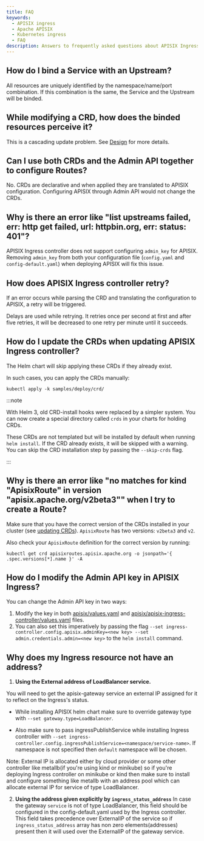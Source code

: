 ```yaml
---
title: FAQ
keywords:
  - APISIX ingress
  - Apache APISIX
  - Kubernetes ingress
  - FAQ
description: Answers to frequently asked questions about APISIX Ingress.
---
```

<!--
#
# Licensed to the Apache Software Foundation (ASF) under one or more
# contributor license agreements.  See the NOTICE file distributed with
# this work for additional information regarding copyright ownership.
# The ASF licenses this file to You under the Apache License, Version 2.0
# (the "License"); you may not use this file except in compliance with
# the License.  You may obtain a copy of the License at
#
#     http://www.apache.org/licenses/LICENSE-2.0
#
# Unless required by applicable law or agreed to in writing, software
# distributed under the License is distributed on an "AS IS" BASIS,
# WITHOUT WARRANTIES OR CONDITIONS OF ANY KIND, either express or implied.
# See the License for the specific language governing permissions and
# limitations under the License.
#
-->

## How do I bind a Service with an Upstream?

All resources are uniquely identified by the namespace/name/port combination. If this combination is the same, the Service and the Upstream will be binded.

## While modifying a CRD, how does the binded resources perceive it?

This is a cascading update problem. See [Design](./design.md) for more details.

## Can I use both CRDs and the Admin API together to configure Routes?

No. CRDs are declarative and when applied they are translated to APISIX configuration. Configuring APISIX through Admin API would not change the CRDs.

## Why is there an error like "list upstreams failed, err: http get failed, url: httpbin.org, err: status: 401"?

APISIX Ingress controller does not support configuring `admin_key` for APISIX. Removing `admin_key` from both your configuration file (`config.yaml` and `config-default.yaml`) when deploying APISIX will fix this issue.

<!-- ### 5. Failed to create route with `ApisixRoute`

When `apisix-ingress-controller` creates a route with CRD, it checks the `Endpoint` resources in Kubernetes (matched by namespace_name_port). If the corresponding endpoint information is not found, the route will not be created and wait for the next retry.

Tips: The failure caused by empty upstream nodes is a limitation of Apache APISIX, related [issue](https://github.com/apache/apisix/issues/3072) -->

## How does APISIX Ingress controller retry?

If an error occurs while parsing the CRD and translating the configuration to APISIX, a retry will be triggered.

Delays are used while retrying. It retries once per second at first and after five retries, it will be decreased to one retry per minute until it succeeds.

## How do I update the CRDs when updating APISIX Ingress controller?

The Helm chart will skip applying these CRDs if they already exist.

In such cases, you can apply the CRDs manually:

```shell
kubectl apply -k samples/deploy/crd/
```

:::note

With Helm 3, old CRD-install hooks were replaced by a simpler system. You can now create a special directory called `crds` in your charts for holding CRDs.

These CRDs are not templated but will be installed by default when running `helm install`. If the CRD already exists, it will be skipped with a warning. You can skip the CRD installation step by passing the `--skip-crds` flag.

:::

## Why is there an error like "no matches for kind "ApisixRoute" in version "apisix.apache.org/v2beta3"" when I try to create a Route?

Make sure that you have the correct version of the CRDs installed in your cluster (see [updating CRDs](#how-do-i-update-the-crds-when-updating-apisix-ingress-controller)). `ApisixRoute` has two versions: `v2beta3` and `v2`.

Also check your `ApisixRoute` definition for the correct version by running:

```shell
kubectl get crd apisixroutes.apisix.apache.org -o jsonpath='{ .spec.versions[*].name }' -A
```

## How do I modify the Admin API key in APISIX Ingress?

You can change the Admin API key in two ways:

1. Modify the key in both [apisix/values.yaml](https://github.com/apache/apisix-helm-chart/blob/57cdbe461765cd49af2195cc6a1976cc55262e9b/charts/apisix/values.yaml#L181) and [apisix/apisix-ingress-controller/values.yaml](https://github.com/apache/apisix-helm-chart/blob/57cdbe461765cd49af2195cc6a1976cc55262e9b/charts/apisix-ingress-controller/values.yaml#L128) files.
2. You can also set this imperatively by passing the flag `--set ingress-controller.config.apisix.adminKey=<new key> --set admin.credentials.admin=<new key>` to the `helm install` command.

## Why does my Ingress resource not have an address?

1. **Using the External address of LoadBalancer service.**

You will need to get the apisix-gateway service an external IP assigned for it to reflect on the Ingress's status.

* While installing APISIX helm chart make sure to override gateway type with `--set gateway.type=LoadBalancer`.

* Also make sure to pass ingressPublishService while installing Ingress controller with `--set ingress-controller.config.ingressPublishService=<namespace/service-name>`. If namespace is not specified then `default` namespace will be chosen.

Note: External IP is allocated either by cloud provider or some other controller like metallb(if you're using kind or minikube) so if you're deploying Ingress controller on minikube or kind then make sure to install and configure something like metallb with an address pool which can allocate external IP for service of type LoadBalancer.

2. **Using the address given explicitly by `ingress_status_address`**
In case the gateway `service` is not of type LoadBalancer, this field should be configured in the config-default.yaml used by the Ingress controller. This field takes precedence over ExternalIP of the service so if `ingress_status_address` array has non zero elements(addresses) present then it will used over the ExternalIP of the gateway service.
